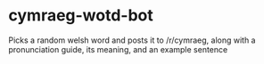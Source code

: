 # cymraeg-wotd-bot
Picks a random welsh word and posts it to /r/cymraeg, along with a pronunciation guide, its meaning, and an example sentence
